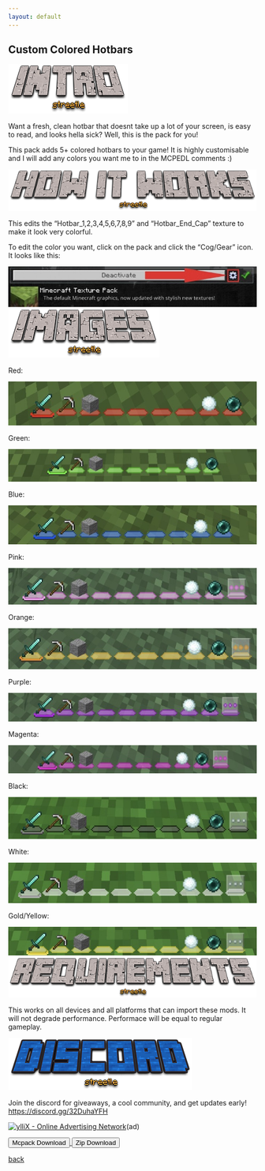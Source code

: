 ```yaml
---
layout: default
---
```


## Custom Colored Hotbars

<img src="/all/intro.png" alt="intro">

Want a fresh, clean hotbar that doesnt take up a lot of your screen, is easy to read, and looks hella sick? Well, this is the pack for you!   

This pack adds 5+ colored hotbars to your game! It is highly customisable and I will add any colors you want me to in the MCPEDL comments :)

<img src="/all/how.png" alt="howitworks">

This edits the “Hotbar_1,2,3,4,5,6,7,8,9” and “Hotbar_End_Cap” texture to make it look very colorful.

To edit the color you want, click on the pack and click the “Cog/Gear” icon. It looks like this:

<img src="/customcoloredhotbars/custom-coloured-hotbars_3.jpeg" alt="gear">

<img src="/all/images.png" alt="images">

Red:

<img src="/customcoloredhotbars/custom-coloured-hotbars_4.jpeg" alt="red">

Green:

<img src="/customcoloredhotbars/custom-coloured-hotbars_6.jpeg" alt="green">

Blue:

<img src="/customcoloredhotbars/custom-coloured-hotbars_8.jpeg" alt="blue">

Pink: 

<img src="/customcoloredhotbars/custom-coloured-hotbars_10.jpeg" alt="pink">

Orange:

<img src="/customcoloredhotbars/custom-coloured-hotbars_11.jpeg" alt="orange">

Purple:

<img src="/customcoloredhotbars/custom-coloured-hotbars_12.jpeg" alt="purple">

Magenta:

<img src="/customcoloredhotbars/custom-coloured-hotbars_13.jpeg" alt="magenta">

Black:

<img src="/customcoloredhotbars/custom-coloured-hotbars_14.jpeg" alt="black">

White:

<img src="/customcoloredhotbars/custom-coloured-hotbars_15.jpeg" alt="white">

Gold/Yellow:

<img src="/customcoloredhotbars/custom-coloured-hotbars_16.jpeg" alt="goldyellow">

<img src="/all/req.png" alt="requirements">

This works on all devices and all platforms that can import these mods. It will not degrade performance. Performace will be equal to regular gameplay.

<img src="/all/discord.png" alt="discord">

Join the discord for giveaways, a cool community, and get updates early! 
https://discord.gg/32DuhaYFH

<script type="text/javascript" src="https://udbaa.com/bnr.php?section=General&pub=788833&format=300x50&ga=g&mbtodb=1"></script>
<noscript><a href="https://yllix.com/publishers/788833" target="_blank"><img src="//ylx-aff.advertica-cdn.com/pub_zn9ugf.png" style="border:none;margin:0;padding:0;vertical-align:baseline;" alt="ylliX - Online Advertising Network" /></a></noscript>(ad)

<a href="/customcoloredhotbars/custom-colored-hotbars-mcpack.mcpack" download="custom-colored-hotbars-mcpack"> 
<button type="button">Mcpack Download</button> 
</a>

<a href="/customcoloredhotbars/custom-colored-hotbars-zip.zip" download="custom-colored-hotbars-zip"> 
<button type="button">Zip Download</button> 
</a>

[back](./)
<head>
</head>

